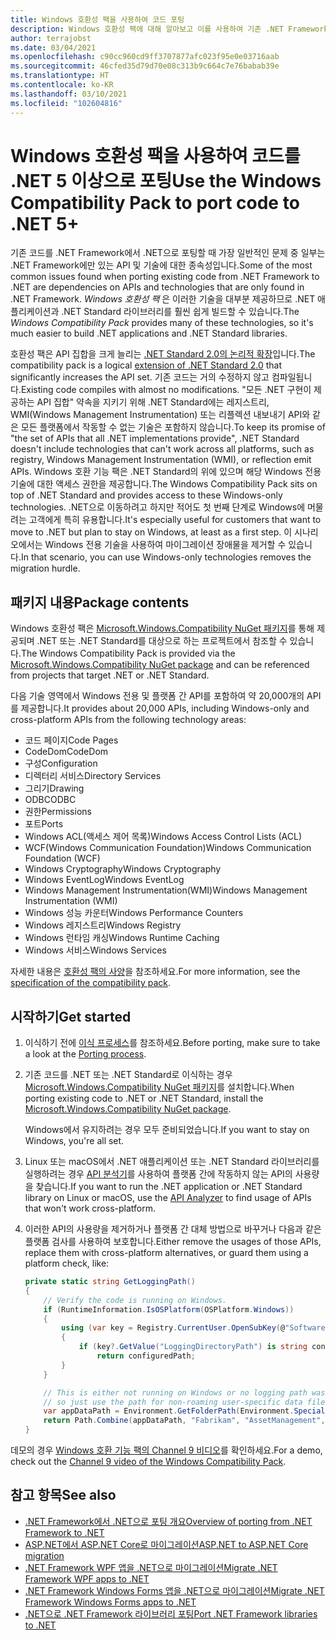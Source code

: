 ```yaml
---
title: Windows 호환성 팩을 사용하여 코드 포팅
description: Windows 호환성 팩에 대해 알아보고 이를 사용하여 기존 .NET Framework 코드를 .NET 5 및 .NET Core 3.1로 포팅하는 방법을 알아봅니다.
author: terrajobst
ms.date: 03/04/2021
ms.openlocfilehash: c90cc960cd9ff3707877afc023f95e0e03716aab
ms.sourcegitcommit: 46cfed35d79d70e08c313b9c664c7e76babab39e
ms.translationtype: HT
ms.contentlocale: ko-KR
ms.lasthandoff: 03/10/2021
ms.locfileid: "102604816"
---
```

# <a name="use-the-windows-compatibility-pack-to-port-code-to-net-5"></a><span data-ttu-id="7051e-103">Windows 호환성 팩을 사용하여 코드를 .NET 5 이상으로 포팅</span><span class="sxs-lookup"><span data-stu-id="7051e-103">Use the Windows Compatibility Pack to port code to .NET 5+</span></span>

<span data-ttu-id="7051e-104">기존 코드를 .NET Framework에서 .NET으로 포팅할 때 가장 일반적인 문제 중 일부는 .NET Framework에만 있는 API 및 기술에 대한 종속성입니다.</span><span class="sxs-lookup"><span data-stu-id="7051e-104">Some of the most common issues found when porting existing code from .NET Framework to .NET are dependencies on APIs and technologies that are only found in .NET Framework.</span></span> <span data-ttu-id="7051e-105">*Windows 호환성 팩* 은 이러한 기술을 대부분 제공하므로 .NET 애플리케이션과 .NET Standard 라이브러리를 훨씬 쉽게 빌드할 수 있습니다.</span><span class="sxs-lookup"><span data-stu-id="7051e-105">The *Windows Compatibility Pack* provides many of these technologies, so it's much easier to build .NET applications and .NET Standard libraries.</span></span>

<span data-ttu-id="7051e-106">호환성 팩은 API 집합을 크게 늘리는 [.NET Standard 2.0의 논리적 확장](../whats-new/dotnet-core-2-0.md#api-changes-and-library-support)입니다.</span><span class="sxs-lookup"><span data-stu-id="7051e-106">The compatibility pack is a logical [extension of .NET Standard 2.0](../whats-new/dotnet-core-2-0.md#api-changes-and-library-support) that significantly increases the API set.</span></span> <span data-ttu-id="7051e-107">기존 코드는 거의 수정하지 않고 컴파일됩니다.</span><span class="sxs-lookup"><span data-stu-id="7051e-107">Existing code compiles with almost no modifications.</span></span> <span data-ttu-id="7051e-108">"모든 .NET 구현이 제공하는 API 집합" 약속을 지키기 위해 .NET Standard에는 레지스트리, WMI(Windows Management Instrumentation) 또는 리플렉션 내보내기 API와 같은 모든 플랫폼에서 작동할 수 없는 기술은 포함하지 않습니다.</span><span class="sxs-lookup"><span data-stu-id="7051e-108">To keep its promise of "the set of APIs that all .NET implementations provide", .NET Standard doesn't include technologies that can't work across all platforms, such as registry, Windows Management Instrumentation (WMI), or reflection emit APIs.</span></span> <span data-ttu-id="7051e-109">Windows 호환 기능 팩은 .NET Standard의 위에 있으며 해당 Windows 전용 기술에 대한 액세스 권한을 제공합니다.</span><span class="sxs-lookup"><span data-stu-id="7051e-109">The Windows Compatibility Pack sits on top of .NET Standard and provides access to these Windows-only technologies.</span></span> <span data-ttu-id="7051e-110">.NET으로 이동하려고 하지만 적어도 첫 번째 단계로 Windows에 머물려는 고객에게 특히 유용합니다.</span><span class="sxs-lookup"><span data-stu-id="7051e-110">It's especially useful for customers that want to move to .NET but plan to stay on Windows, at least as a first step.</span></span> <span data-ttu-id="7051e-111">이 시나리오에서는 Windows 전용 기술을 사용하여 마이그레이션 장애물을 제거할 수 있습니다.</span><span class="sxs-lookup"><span data-stu-id="7051e-111">In that scenario, you can use Windows-only technologies removes the migration hurdle.</span></span>

## <a name="package-contents"></a><span data-ttu-id="7051e-112">패키지 내용</span><span class="sxs-lookup"><span data-stu-id="7051e-112">Package contents</span></span>

<span data-ttu-id="7051e-113">Windows 호환성 팩은 [Microsoft.Windows.Compatibility NuGet 패키지](https://www.nuget.org/packages/Microsoft.Windows.Compatibility)를 통해 제공되며 .NET 또는 .NET Standard를 대상으로 하는 프로젝트에서 참조할 수 있습니다.</span><span class="sxs-lookup"><span data-stu-id="7051e-113">The Windows Compatibility Pack is provided via the [Microsoft.Windows.Compatibility NuGet package](https://www.nuget.org/packages/Microsoft.Windows.Compatibility) and can be referenced from projects that target .NET or .NET Standard.</span></span>

<span data-ttu-id="7051e-114">다음 기술 영역에서 Windows 전용 및 플랫폼 간 API를 포함하여 약 20,000개의 API를 제공합니다.</span><span class="sxs-lookup"><span data-stu-id="7051e-114">It provides about 20,000 APIs, including Windows-only and cross-platform APIs from the following technology areas:</span></span>

- <span data-ttu-id="7051e-115">코드 페이지</span><span class="sxs-lookup"><span data-stu-id="7051e-115">Code Pages</span></span>
- <span data-ttu-id="7051e-116">CodeDom</span><span class="sxs-lookup"><span data-stu-id="7051e-116">CodeDom</span></span>
- <span data-ttu-id="7051e-117">구성</span><span class="sxs-lookup"><span data-stu-id="7051e-117">Configuration</span></span>
- <span data-ttu-id="7051e-118">디렉터리 서비스</span><span class="sxs-lookup"><span data-stu-id="7051e-118">Directory Services</span></span>
- <span data-ttu-id="7051e-119">그리기</span><span class="sxs-lookup"><span data-stu-id="7051e-119">Drawing</span></span>
- <span data-ttu-id="7051e-120">ODBC</span><span class="sxs-lookup"><span data-stu-id="7051e-120">ODBC</span></span>
- <span data-ttu-id="7051e-121">권한</span><span class="sxs-lookup"><span data-stu-id="7051e-121">Permissions</span></span>
- <span data-ttu-id="7051e-122">포트</span><span class="sxs-lookup"><span data-stu-id="7051e-122">Ports</span></span>
- <span data-ttu-id="7051e-123">Windows ACL(액세스 제어 목록)</span><span class="sxs-lookup"><span data-stu-id="7051e-123">Windows Access Control Lists (ACL)</span></span>
- <span data-ttu-id="7051e-124">WCF(Windows Communication Foundation)</span><span class="sxs-lookup"><span data-stu-id="7051e-124">Windows Communication Foundation (WCF)</span></span>
- <span data-ttu-id="7051e-125">Windows Cryptography</span><span class="sxs-lookup"><span data-stu-id="7051e-125">Windows Cryptography</span></span>
- <span data-ttu-id="7051e-126">Windows EventLog</span><span class="sxs-lookup"><span data-stu-id="7051e-126">Windows EventLog</span></span>
- <span data-ttu-id="7051e-127">Windows Management Instrumentation(WMI)</span><span class="sxs-lookup"><span data-stu-id="7051e-127">Windows Management Instrumentation (WMI)</span></span>
- <span data-ttu-id="7051e-128">Windows 성능 카운터</span><span class="sxs-lookup"><span data-stu-id="7051e-128">Windows Performance Counters</span></span>
- <span data-ttu-id="7051e-129">Windows 레지스트리</span><span class="sxs-lookup"><span data-stu-id="7051e-129">Windows Registry</span></span>
- <span data-ttu-id="7051e-130">Windows 런타임 캐싱</span><span class="sxs-lookup"><span data-stu-id="7051e-130">Windows Runtime Caching</span></span>
- <span data-ttu-id="7051e-131">Windows 서비스</span><span class="sxs-lookup"><span data-stu-id="7051e-131">Windows Services</span></span>

<span data-ttu-id="7051e-132">자세한 내용은 [호환성 팩의 사양](https://github.com/dotnet/designs/blob/master/accepted/2018/compat-pack/compat-pack.md)을 참조하세요.</span><span class="sxs-lookup"><span data-stu-id="7051e-132">For more information, see the [specification of the compatibility pack](https://github.com/dotnet/designs/blob/master/accepted/2018/compat-pack/compat-pack.md).</span></span>

## <a name="get-started"></a><span data-ttu-id="7051e-133">시작하기</span><span class="sxs-lookup"><span data-stu-id="7051e-133">Get started</span></span>

1. <span data-ttu-id="7051e-134">이식하기 전에 [이식 프로세스](index.md)를 참조하세요.</span><span class="sxs-lookup"><span data-stu-id="7051e-134">Before porting, make sure to take a look at the [Porting process](index.md).</span></span>

2. <span data-ttu-id="7051e-135">기존 코드를 .NET 또는 .NET Standard로 이식하는 경우 [Microsoft.Windows.Compatibility NuGet 패키지](https://www.nuget.org/packages/Microsoft.Windows.Compatibility)를 설치합니다.</span><span class="sxs-lookup"><span data-stu-id="7051e-135">When porting existing code to .NET or .NET Standard, install the [Microsoft.Windows.Compatibility NuGet package](https://www.nuget.org/packages/Microsoft.Windows.Compatibility).</span></span>

   <span data-ttu-id="7051e-136">Windows에서 유지하려는 경우 모두 준비되었습니다.</span><span class="sxs-lookup"><span data-stu-id="7051e-136">If you want to stay on Windows, you're all set.</span></span>

3. <span data-ttu-id="7051e-137">Linux 또는 macOS에서 .NET 애플리케이션 또는 .NET Standard 라이브러리를 실행하려는 경우 [API 분석기](../../standard/analyzers/api-analyzer.md)를 사용하여 플랫폼 간에 작동하지 않는 API의 사용량을 찾습니다.</span><span class="sxs-lookup"><span data-stu-id="7051e-137">If you want to run the .NET application or .NET Standard library on Linux or macOS, use the [API Analyzer](../../standard/analyzers/api-analyzer.md) to find usage of APIs that won't work cross-platform.</span></span>

4. <span data-ttu-id="7051e-138">이러한 API의 사용량을 제거하거나 플랫폼 간 대체 방법으로 바꾸거나 다음과 같은 플랫폼 검사를 사용하여 보호합니다.</span><span class="sxs-lookup"><span data-stu-id="7051e-138">Either remove the usages of those APIs, replace them with cross-platform alternatives, or guard them using a platform check, like:</span></span>

    ```csharp
    private static string GetLoggingPath()
    {
        // Verify the code is running on Windows.
        if (RuntimeInformation.IsOSPlatform(OSPlatform.Windows))
        {
            using (var key = Registry.CurrentUser.OpenSubKey(@"Software\Fabrikam\AssetManagement"))
            {
                if (key?.GetValue("LoggingDirectoryPath") is string configuredPath)
                    return configuredPath;
            }
        }

        // This is either not running on Windows or no logging path was configured,
        // so just use the path for non-roaming user-specific data files.
        var appDataPath = Environment.GetFolderPath(Environment.SpecialFolder.LocalApplicationData);
        return Path.Combine(appDataPath, "Fabrikam", "AssetManagement", "Logging");
    }
    ```

<span data-ttu-id="7051e-139">데모의 경우 [Windows 호환 기능 팩의 Channel 9 비디오](https://channel9.msdn.com/Events/Connect/2017/T123)를 확인하세요.</span><span class="sxs-lookup"><span data-stu-id="7051e-139">For a demo, check out the [Channel 9 video of the Windows Compatibility Pack](https://channel9.msdn.com/Events/Connect/2017/T123).</span></span>

## <a name="see-also"></a><span data-ttu-id="7051e-140">참고 항목</span><span class="sxs-lookup"><span data-stu-id="7051e-140">See also</span></span>

- [<span data-ttu-id="7051e-141">.NET Framework에서 .NET으로 포팅 개요</span><span class="sxs-lookup"><span data-stu-id="7051e-141">Overview of porting from .NET Framework to .NET</span></span>](index.md)
- [<span data-ttu-id="7051e-142">ASP.NET에서 ASP.NET Core로 마이그레이션</span><span class="sxs-lookup"><span data-stu-id="7051e-142">ASP.NET to ASP.NET Core migration</span></span>](/aspnet/core/migration/proper-to-2x)
- [<span data-ttu-id="7051e-143">.NET Framework WPF 앱을 .NET으로 마이그레이션</span><span class="sxs-lookup"><span data-stu-id="7051e-143">Migrate .NET Framework WPF apps to .NET</span></span>](/dotnet/desktop/wpf/migration/convert-project-from-net-framework?view=netdesktop-5.0&preserve-view=true)
- [<span data-ttu-id="7051e-144">.NET Framework Windows Forms 앱을 .NET으로 마이그레이션</span><span class="sxs-lookup"><span data-stu-id="7051e-144">Migrate .NET Framework Windows Forms apps to .NET</span></span>](/dotnet/desktop/winforms/migration/?view=netdesktop-5.0&preserve-view=true)
- [<span data-ttu-id="7051e-145">.NET으로 .NET Framework 라이브러리 포팅</span><span class="sxs-lookup"><span data-stu-id="7051e-145">Port .NET Framework libraries to .NET</span></span>](libraries.md)
